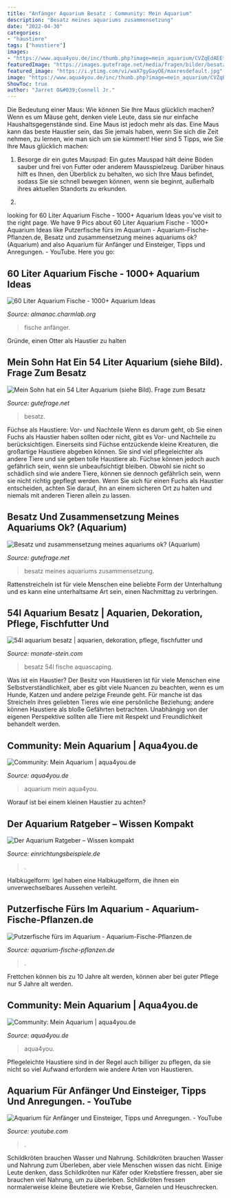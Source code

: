 ```yaml
---
title: "Anfänger Aquarium Besatz : Community: Mein Aquarium"
description: "Besatz meines aquariums zusammensetzung"
date: "2022-04-30"
categories:
- "haustiere"
tags: ["haustiere"]
images:
- "https://www.aqua4you.de/inc/thumb.php?image=mein_aquarium/CVZqEdAEEt0.jpg&amp;w=465"
featuredImage: "https://images.gutefrage.net/media/fragen/bilder/besatz-und-zusammensetzung-meines-aquariums-ok/0_big.jpg?v=1555852842000"
featured_image: "https://i.ytimg.com/vi/waX7gyGayOE/maxresdefault.jpg"
image: "https://www.aqua4you.de/inc/thumb.php?image=mein_aquarium/CVZqEdAEEt0.jpg&amp;w=465"
ShowToc: true
author: "Jarret O&#039;Connell Jr."
---
```



Die Bedeutung einer Maus: Wie können Sie Ihre Maus glücklich machen?
Wenn es um Mäuse geht, denken viele Leute, dass sie nur einfache Haushaltsgegenstände sind. Eine Maus ist jedoch mehr als das. Eine Maus kann das beste Haustier sein, das Sie jemals haben, wenn Sie sich die Zeit nehmen, zu lernen, wie man sich um sie kümmert! Hier sind 5 Tipps, wie Sie Ihre Maus glücklich machen:
1. Besorge dir ein gutes Mauspad: Ein gutes Mauspad hält deine Böden sauber und frei von Futter oder anderem Mausspielzeug. Darüber hinaus hilft es Ihnen, den Überblick zu behalten, wo sich Ihre Maus befindet, sodass Sie sie schnell bewegen können, wenn sie beginnt, außerhalb ihres aktuellen Standorts zu erkunden.

2.

	

		
looking for 60 Liter Aquarium Fische - 1000+ Aquarium Ideas you've visit to the right page. We have 9 Pics about 60 Liter Aquarium Fische - 1000+ Aquarium Ideas like Putzerfische fürs im Aquarium - Aquarium-Fische-Pflanzen.de, Besatz und zusammensetzung meines aquariums ok? (Aquarium) and also Aquarium für Anfänger und Einsteiger, Tipps und Anregungen. - YouTube. Here you go:
		
    
## 60 Liter Aquarium Fische - 1000+ Aquarium Ideas

<img loading=lazy src="https://i.ytimg.com/vi/waX7gyGayOE/maxresdefault.jpg" onerror="this.onerror=null;this.src='https://tse3.mm.bing.net/th?id=OIP.EcCu2F-uTS4DFmoiOlfz1AHaEK&amp;pid=15.1';" alt="60 Liter Aquarium Fische - 1000+ Aquarium Ideas">

_Source: almanac.charmlab.org_

>fische anfänger. 

	

Gründe, einen Otter als Haustier zu halten

    
## Mein Sohn Hat Ein 54 Liter Aquarium (siehe Bild). Frage Zum Besatz

<img loading=lazy src="https://images.gutefrage.net/media/fragen/bilder/mein-sohn-hat-ein-54-liter-aquarium-siehe-bild-frage-zum-besatz/0_full.jpg?v=1315142499000" onerror="this.onerror=null;this.src='https://tse3.mm.bing.net/th?id=OIP.fjceOPi3KWanrCe6kTBVogHaFj&amp;pid=15.1';" alt="Mein Sohn hat ein 54 Liter Aquarium (siehe Bild). Frage zum Besatz">

_Source: gutefrage.net_

>besatz. 

	

Füchse als Haustiere: Vor- und Nachteile
Wenn es darum geht, ob Sie einen Fuchs als Haustier haben sollten oder nicht, gibt es Vor- und Nachteile zu berücksichtigen. Einerseits sind Füchse entzückende kleine Kreaturen, die großartige Haustiere abgeben können. Sie sind viel pflegeleichter als andere Tiere und sie geben tolle Haustiere ab. Füchse können jedoch auch gefährlich sein, wenn sie unbeaufsichtigt bleiben. Obwohl sie nicht so schädlich sind wie andere Tiere, können sie dennoch gefährlich sein, wenn sie nicht richtig gepflegt werden. Wenn Sie sich für einen Fuchs als Haustier entscheiden, achten Sie darauf, ihn an einem sicheren Ort zu halten und niemals mit anderen Tieren allein zu lassen.

    
## Besatz Und Zusammensetzung Meines Aquariums Ok? (Aquarium)

<img loading=lazy src="https://images.gutefrage.net/media/fragen/bilder/besatz-und-zusammensetzung-meines-aquariums-ok/0_big.jpg?v=1555852842000" onerror="this.onerror=null;this.src='https://tse2.mm.bing.net/th?id=OIP.dQEe6eqVkJgz8o2H3y5-cQHaFj&amp;pid=15.1';" alt="Besatz und zusammensetzung meines aquariums ok? (Aquarium)">

_Source: gutefrage.net_

>besatz meines aquariums zusammensetzung. 

	

Rattenstreicheln ist für viele Menschen eine beliebte Form der Unterhaltung und es kann eine unterhaltsame Art sein, einen Nachmittag zu verbringen.

    
## 54l Aquarium Besatz | Aquarien, Dekoration, Pflege, Fischfutter Und

<img loading=lazy src="https://monate-stein.com/buevzk/6My-082zMUT1lnTtFVKmzQHaFr.jpg" onerror="this.onerror=null;this.src='https://tse3.mm.bing.net/th?id=OIP.FcAr-D-AUlsP3pfJxCfCwQAAAA&amp;pid=15.1';" alt="54l aquarium besatz | aquarien, dekoration, pflege, fischfutter und">

_Source: monate-stein.com_

>besatz 54l fische aquascaping. 

	

Was ist ein Haustier?
Der Besitz von Haustieren ist für viele Menschen eine Selbstverständlichkeit, aber es gibt viele Nuancen zu beachten, wenn es um Hunde, Katzen und andere pelzige Freunde geht. Für manche ist das Streicheln ihres geliebten Tieres wie eine persönliche Beziehung; andere können Haustiere als bloße Gefährten betrachten. Unabhängig von der eigenen Perspektive sollten alle Tiere mit Respekt und Freundlichkeit behandelt werden.

    
## Community: Mein Aquarium | Aqua4you.de

<img loading=lazy src="https://www.aqua4you.de/images/mein_aquarium/kQsxvHUA0NgK.jpg" onerror="this.onerror=null;this.src='https://tse4.mm.bing.net/th?id=OIP.FVezZGKq4rJboRl6GfaqhwHaFj&amp;pid=15.1';" alt="Community: Mein Aquarium | aqua4you.de">

_Source: aqua4you.de_

>aquarium mein aqua4you. 

	

Worauf ist bei einem kleinen Haustier zu achten?

    
## Der Aquarium Ratgeber – Wissen Kompakt

<img loading=lazy src="https://www.einrichtungsbeispiele.de/16to9/w660/images_11053/aquarium__d1979bcbe4aa9a3f472cef12e1234a51.jpg" onerror="this.onerror=null;this.src='https://tse4.mm.bing.net/th?id=OIP.WBtyReixxf8vsWwjn1quuwHaEK&amp;pid=15.1';" alt="Der Aquarium Ratgeber – Wissen kompakt">

_Source: einrichtungsbeispiele.de_

>. 

	

Halbkugelform: Igel haben eine Halbkugelform, die ihnen ein unverwechselbares Aussehen verleiht.

    
## Putzerfische Fürs Im Aquarium - Aquarium-Fische-Pflanzen.de

<img loading=lazy src="https://aquarium-fische-pflanzen.de/wp-content/uploads/2019/01/welse-gegen-algen-im-aquarium.jpg" onerror="this.onerror=null;this.src='https://tse1.mm.bing.net/th?id=OIP.hbX335hbai-wbbWc-_gd5AHaEN&amp;pid=15.1';" alt="Putzerfische fürs im Aquarium - Aquarium-Fische-Pflanzen.de">

_Source: aquarium-fische-pflanzen.de_

>. 

	

Frettchen können bis zu 10 Jahre alt werden, können aber bei guter Pflege nur 5 Jahre alt werden.

    
## Community: Mein Aquarium | Aqua4you.de

<img loading=lazy src="https://www.aqua4you.de/inc/thumb.php?image=mein_aquarium/CVZqEdAEEt0.jpg&amp;w=465" onerror="this.onerror=null;this.src='https://tse4.mm.bing.net/th?id=OIP.28wFhEX48B7y-2cmO1l1ZgAAAA&amp;pid=15.1';" alt="Community: Mein Aquarium | aqua4you.de">

_Source: aqua4you.de_

>aqua4you. 

	

Pflegeleichte Haustiere sind in der Regel auch billiger zu pflegen, da sie nicht so viel Aufwand erfordern wie andere Arten von Haustieren.

    
## Aquarium Für Anfänger Und Einsteiger, Tipps Und Anregungen. - YouTube

<img loading=lazy src="https://i.ytimg.com/vi/aVPBkcjKZz4/maxresdefault.jpg" onerror="this.onerror=null;this.src='https://tse2.mm.bing.net/th?id=OIP.9ZSoZsofGm7-p849jjUpIAHaEK&amp;pid=15.1';" alt="Aquarium für Anfänger und Einsteiger, Tipps und Anregungen. - YouTube">

_Source: youtube.com_

>. 

	

Schildkröten brauchen Wasser und Nahrung.
Schildkröten brauchen Wasser und Nahrung zum Überleben, aber viele Menschen wissen das nicht. Einige Leute denken, dass Schildkröten nur Käfer oder Krebstiere fressen, aber sie brauchen viel Nahrung, um zu überleben. Schildkröten fressen normalerweise kleine Beutetiere wie Krebse, Garnelen und Heuschrecken.

